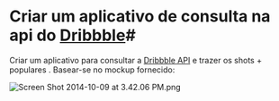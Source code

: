 # Criar um aplicativo de consulta na api do [Dribbble](https://dribbble.com)#

Criar um aplicativo para consultar a [Dribbble API](http://developer.dribbble.com/v1/) e trazer os shots + populares . Basear-se no mockup fornecido:

![Screen Shot 2014-10-09 at 3.42.06 PM.png](https://bitbucket.org/repo/bApLBb/images/3039998141-Screen%20Shot%202014-10-09%20at%203.42.06%20PM.png)